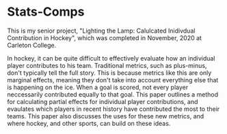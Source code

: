 # Stats-Comps

This is my senior project, "Lighting the Lamp: Calulcated Inidivdual Contribution in Hockey", which was completed in November, 2020 at Carleton College. 

In hockey, it can be quite difficult to effectively evaluate how an individual player contributes to his team. Traditional metrics, such as plus-minus, don't typically tell the full story. This is because metrics like this are only marginal effects, meaning they don't take into account everything else that is happening on the ice. When a goal is scored, not every player neccessarily contributed equally to that goal. This paper outlines a method for calculating partial effects for individual player contributions, and evaulates which players in recent history have contributed the most to their teams. This paper also discusses the uses for these new metrics, and where hockey, and other sports, can build on these ideas. 
